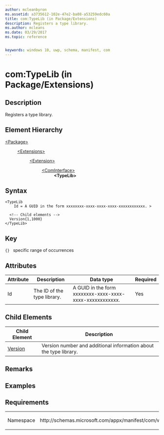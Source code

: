 ```yaml
---
author: mcleanbyron
ms.assetid: a3735612-102e-47e2-ba08-a53259edc60a
title: com:TypeLib (in Package/Extensions)
description: Registers a type library.
ms.author: mcleans
ms.date: 03/29/2017
ms.topic: reference


keywords: windows 10, uwp, schema, manifest, com
---
```



# com:TypeLib (in Package/Extensions)

## Description
Registers a type library.

## Element Hierarchy
<dl>
<dt><a href="element-package.md">&lt;Package&gt;</a></dt>
<dd>
<dl>
<dt><a href="element-extensions.md">&lt;Extensions&gt;</a></dt>
<dd>
<dl>
<dt><a href="element-extension.md">&lt;Extension&gt;</a></dt>
<dd>
<dl>
<dt><a href="element-com-package-cominterface.md">&lt;ComInterface&gt;</a></dt>
<dd><b>&lt;TypeLib&gt;</b></dd>
</dl>
</dd>
</dl>
</dd>
</dl>
</dd>
</dl>



## Syntax
```syntax
<TypeLib
    Id = A GUID in the form xxxxxxxx-xxxx-xxxx-xxxx-xxxxxxxxxxxx. >

  <!-- Child elements -->
  Version{1,1000}  
</TypeLib>
```

## Key
`{}`   specific range of occurrences 

## Attributes

| Attribute | Description | Data type | Required |
|-----------|-------------|-----------|----------|
| Id | The ID of the type library. | A GUID in the form xxxxxxxx-xxxx-xxxx-xxxx-xxxxxxxxxxxx. | Yes |

## Child Elements
 
| Child Element | Description |
|---------------|-------------|
| [Version](element-com-package-version.md) | Version number and additional information about the type library. |

## Remarks

## Examples

## Requirements
<table>
<colgroup>
<col width="50%" />
<col width="50%" />
</colgroup>
<tbody>
<tr class="odd">
<td><p>Namespace</p></td>
<td><p>http://schemas.microsoft.com/appx/manifest/com/windows10</p></td>
</tr>
</tbody>
</table>